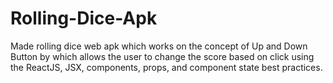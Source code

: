 # Rolling-Dice-Apk
Made rolling dice web apk which works on the concept of Up and Down Button by which allows the user to change the score based on click using the ReactJS, JSX,  components, props, and component state best practices.

